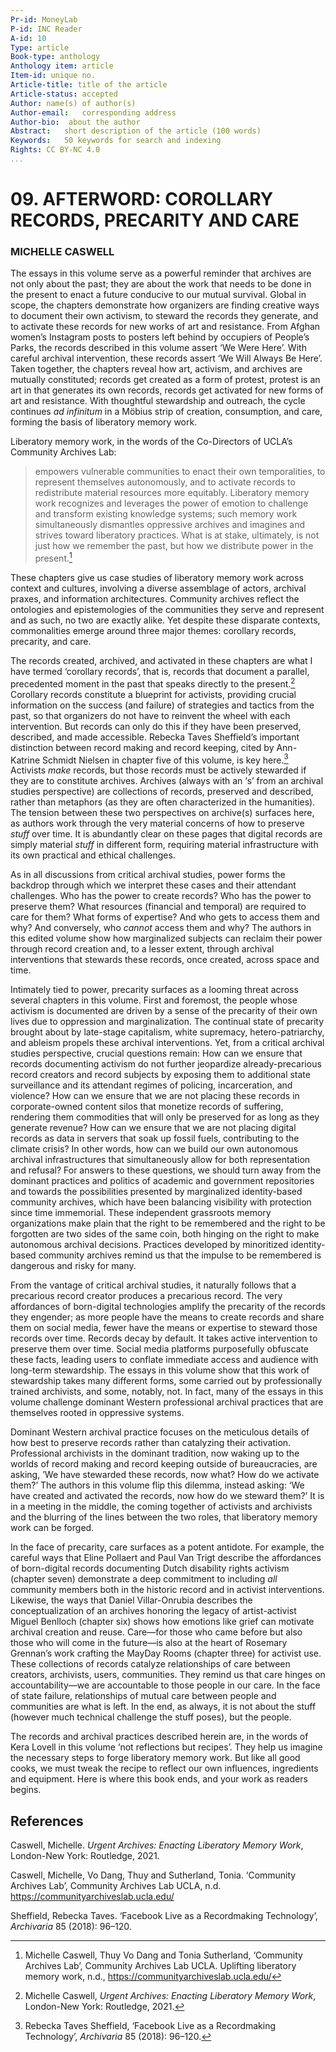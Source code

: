 ```yaml
---
Pr-id: MoneyLab
P-id: INC Reader
A-id: 10
Type: article
Book-type: anthology
Anthology item: article
Item-id: unique no.
Article-title: title of the article
Article-status: accepted
Author: name(s) of author(s)
Author-email:   corresponding address
Author-bio:  about the author
Abstract:   short description of the article (100 words)
Keywords:   50 keywords for search and indexing
Rights: CC BY-NC 4.0
...
```



# 09. AFTERWORD: COROLLARY RECORDS, PRECARITY AND CARE

### MICHELLE CASWELL

The essays in this volume serve as a powerful reminder that archives are
not only about the past; they are about the work that needs to be done
in the present to enact a future conducive to our mutual survival.
Global in scope, the chapters demonstrate how organizers are finding
creative ways to document their own activism, to steward the records
they generate, and to activate these records for new works of art and
resistance. From Afghan women’s Instagram posts to posters left behind
by occupiers of People’s Parks, the records described in this volume
assert ‘We Were Here’. With careful archival intervention, these records
assert ‘We Will Always Be Here’. Taken together, the chapters reveal how
art, activism, and archives are mutually constituted; records get
created as a form of protest, protest is an art in that generates its
own records, records get activated for new forms of art and resistance.
With thoughtful stewardship and outreach, the cycle continues *ad
infinitum* in a Möbius strip of creation, consumption, and care, forming
the basis of liberatory memory work.

Liberatory memory work, in the words of the Co-Directors of UCLA’s
Community Archives Lab:

> empowers vulnerable communities to enact their own temporalities, to
> represent themselves autonomously, and to activate records to
> redistribute material resources more equitably. Liberatory memory work
> recognizes and leverages the power of emotion to challenge and
> transform existing knowledge systems; such memory work simultaneously
> dismantles oppressive archives and imagines and strives toward
> liberatory practices. What is at stake, ultimately, is not just how we
> remember the past, but how we distribute power in the present.[^11Chapter9_1]

These chapters give us case studies of liberatory memory work across
context and cultures, involving a diverse assemblage of actors, archival
praxes, and information architectures. Community archives reflect the
ontologies and epistemologies of the communities they serve and
represent and as such, no two are exactly alike. Yet despite these
disparate contexts, commonalities emerge around three major themes:
corollary records, precarity, and care.

The records created, archived, and activated in these chapters are what
I have termed ‘corollary records’, that is, records that document a
parallel, precedented moment in the past that speaks directly to the
present.[^11Chapter9_2] Corollary records constitute a blueprint for activists,
providing crucial information on the success (and failure) of strategies
and tactics from the past, so that organizers do not have to reinvent
the wheel with each intervention. But records can only do this if they
have been preserved, described, and made accessible. Rebecka Taves
Sheffield’s important distinction between record making and record
keeping, cited by Ann-Katrine Schmidt Nielsen in chapter five of this
volume, is key here.[^11Chapter9_3] Activists *make* records, but those records
must be actively stewarded if they are to constitute archives. Archives
(always with an ‘s’ from an archival studies perspective) are
collections of records, preserved and described, rather than metaphors
(as they are often characterized in the humanities). The tension between
these two perspectives on archive(s) surfaces here, as authors work
through the very material concerns of how to preserve *stuff* over time.
It is abundantly clear on these pages that digital records are simply
material *stuff* in different form, requiring material infrastructure
with its own practical and ethical challenges.

As in all discussions from critical archival studies, power forms the
backdrop through which we interpret these cases and their attendant
challenges. Who has the power to create records? Who has the power to
preserve them? What resources (financial and temporal) are required to
care for them? What forms of expertise? And who gets to access them and
why? And conversely, who *cannot* access them and why? The authors in
this edited volume show how marginalized subjects can reclaim their
power through record creation and, to a lesser extent, through archival
interventions that stewards these records, once created, across space
and time.

Intimately tied to power, precarity surfaces as a looming threat across
several chapters in this volume. First and foremost, the people whose
activism is documented are driven by a sense of the precarity of their
own lives due to oppression and marginalization. The continual state of
precarity brought about by late-stage capitalism, white supremacy,
hetero-patriarchy, and ableism propels these archival interventions.
Yet, from a critical archival studies perspective, crucial questions
remain: How can we ensure that records documenting activism do not
further jeopardize already-precarious record creators and record
subjects by exposing them to additional state surveillance and its
attendant regimes of policing, incarceration, and violence? How can we
ensure that we are not placing these records in corporate-owned content
silos that monetize records of suffering, rendering them commodities
that will only be preserved for as long as they generate revenue? How
can we ensure that we are not placing digital records as data in servers
that soak up fossil fuels, contributing to the climate crisis? In other
words, how can we build our own autonomous archival infrastructures that
simultaneously allow for both representation and refusal? For answers to
these questions, we should turn away from the dominant practices and
politics of academic and government repositories and towards the
possibilities presented by marginalized identity-based community
archives, which have been balancing visibility with protection since
time immemorial. These independent grassroots memory organizations make
plain that the right to be remembered and the right to be forgotten are
two sides of the same coin, both hinging on the right to make autonomous
archival decisions. Practices developed by minoritized identity-based
community archives remind us that the impulse to be remembered is
dangerous and risky for many.

From the vantage of critical archival studies, it naturally follows that
a precarious record creator produces a precarious record. The very
affordances of born-digital technologies amplify the precarity of the
records they engender; as more people have the means to create records
and share them on social media, fewer have the means or expertise to
steward those records over time. Records decay by default. It takes
active intervention to preserve them over time. Social media platforms
purposefully obfuscate these facts, leading users to conflate immediate
access and audience with long-term stewardship. The essays in this
volume show that this work of stewardship takes many different forms,
some carried out by professionally trained archivists, and some,
notably, not. In fact, many of the essays in this volume challenge
dominant Western professional archival practices that are themselves
rooted in oppressive systems.

Dominant Western archival practice focuses on the meticulous details of
how best to preserve records rather than catalyzing their activation.
Professional archivists in the dominant tradition, now waking up to the
worlds of record making and record keeping outside of bureaucracies, are
asking, ’We have stewarded these records, now what? How do we activate
them?’ The authors in this volume flip this dilemma, instead asking: ‘We
have created and activated the records, now how do we steward them?’ It
is in a meeting in the middle, the coming together of activists and
archivists and the blurring of the lines between the two roles, that
liberatory memory work can be forged.

In the face of precarity, care surfaces as a potent antidote. For
example, the careful ways that Eline Pollaert and Paul Van Trigt
describe the affordances of born-digital records documenting Dutch
disability rights activism (chapter seven) demonstrate a deep commitment
to including *all* community members both in the historic record and in
activist interventions. Likewise, the ways that Daniel Villar-Onrubia
describes the conceptualization of an archives honoring the legacy of
artist-activist Miguel Benlloch (chapter six) shows how emotions like
grief can motivate archival creation and reuse. Care—for those who came
before but also those who will come in the future—is also at the heart
of Rosemary Grennan’s work crafting the MayDay Rooms (chapter three) for
activist use. These collections of records catalyze relationships of
care between creators, archivists, users, communities. They remind us
that care hinges on accountability—we are accountable to those people in
our care. In the face of state failure, relationships of mutual care
between people and communities are what is left. In the end, as always,
it is not about the stuff (however much technical challenge the stuff
poses), but the people.

The records and archival practices described herein are, in the words of
Kera Lovell in this volume ‘not reflections but recipes’. They help us
imagine the necessary steps to forge liberatory memory work. But like
all good cooks, we must tweak the recipe to reflect our own influences,
ingredients and equipment. Here is where this book ends, and your work
as readers begins.

## References

Caswell, Michelle. *Urgent Archives: Enacting Liberatory Memory Work*,
London-New York: Routledge, 2021.

Caswell, Michelle, Vo Dang, Thuy and Sutherland, Tonia. ‘Community
Archives Lab’, Community Archives Lab UCLA, n.d.
<https://communityarchiveslab.ucla.edu/>

Sheffield, Rebecka Taves. ‘Facebook Live as a Recordmaking Technology’,
*Archivaria* 85 (2018): 96–120.

[^11Chapter9_1]: Michelle Caswell, Thuy Vo Dang and Tonia Sutherland, ‘Community
    Archives Lab’, Community Archives Lab UCLA. Uplifting liberatory
    memory work, n.d., <https://communityarchiveslab.ucla.edu/>

[^11Chapter9_2]: Michelle Caswell, *Urgent Archives: Enacting Liberatory Memory
    Work*, London-New York: Routledge, 2021.

[^11Chapter9_3]: Rebecka Taves Sheffield, ‘Facebook Live as a Recordmaking
    Technology’, *Archivaria* 85 (2018): 96–120.
